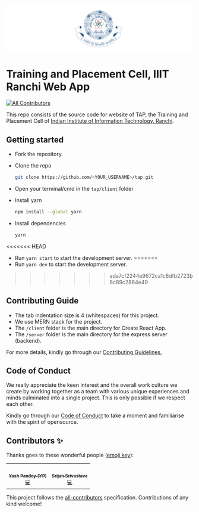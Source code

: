 ![iiitr-logo](./assets/img/iiitr-logo.png)

# Training and Placement Cell, IIIT Ranchi Web App

<!-- ALL-CONTRIBUTORS-BADGE:START - Do not remove or modify this section -->
[![All Contributors](https://img.shields.io/badge/all_contributors-2-orange.svg?style=flat-square)](#contributors-)
<!-- ALL-CONTRIBUTORS-BADGE:END -->

This repo consists of the source code for website of TAP,
the Training and Placement Cell of
[Indian Institute of Information Technology, Ranchi](http://iiitranchi.ac.in/).

## Getting started

- Fork the repository.

- Clone the repo
   ```sh
   git clone https://github.com/<YOUR_USERNAME>/tap.git
   ```

- Open your terminal/cmd in the `tap/client` folder

- Install yarn
   ```sh
   npm install --global yarn
   ```

- Install dependencies
   ```sh
   yarn
   ```

<<<<<<< HEAD
- Run `yarn start` to start the development server.
=======
- Run `yarn dev` to start the development server.
>>>>>>> ada7cf2244e9672ca1c8dfb2723b8c89c2864e49

## Contributing Guide

- The tab indentation size is 4 (whitespaces) for this project.
- We use MERN stack for the project.
- The `/client` folder is the main directory for Create React App.
- The `/server` folder is the main directory for the express server (backend).

For more details, kindly go through our
[Contributing Guidelines.](CONTRIBUTING.md)

## Code of Conduct

We really appreciate the keen interest and the overall work culture we create by
working together as a team with various unique experiences and minds culminated
into a single project. This is only possible if we respect each other.

Kindly go through our
[Code of Conduct](CODE_OF_CONDUCT.md)
to take a moment and familiarise with the spirit of opensource.

## Contributors ✨

Thanks goes to these wonderful people ([emoji key](https://allcontributors.org/docs/en/emoji-key)):

<!-- ALL-CONTRIBUTORS-LIST:START - Do not remove or modify this section -->
<!-- prettier-ignore-start -->
<!-- markdownlint-disable -->
<table>
  <tr>
    <td align="center"><a href="https://github.com/EmperorYP7"><img src="https://avatars3.githubusercontent.com/u/62606998?v=4?s=100" width="100px;" alt=""/><br /><sub><b>Yash Pandey (YP)</b></sub></a><br /><a href="https://github.com/houseofgeeks/hg/commits?author=EmperorYP7" title="Code">💻</a></td>
    <td align="center"><a href="https://github.com/SrijanSriv"><img src="https://avatars.githubusercontent.com/u/79690889?v=4?s=100" width="100px;" alt=""/><br /><sub><b>Srijan Srivastava</b></sub></a><br /><a href="https://github.com/houseofgeeks/hg/commits?author=SrijanSriv" title="Code">💻</a></td>
</table>

<!-- markdownlint-restore -->
<!-- prettier-ignore-end -->

<!-- ALL-CONTRIBUTORS-LIST:END -->

This project follows the [all-contributors](https://github.com/all-contributors/all-contributors) specification. Contributions of any kind welcome!
